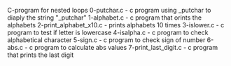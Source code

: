 C-program for nested loops
0-putchar.c - c program using _putchar to diaply the string "_putchar"
1-alphabet.c - c program that orints the alphabets
2-print_alphabet_x10.c - prints alphabets 10 times
3-islower.c - c program to test if letter is lowercase
4-isalpha.c - c program to check alphabetical character
5-sign.c - c program to check sign of number
6-abs.c - c program to calculate abs values
7-print_last_digit.c - c program that prints the last digit
